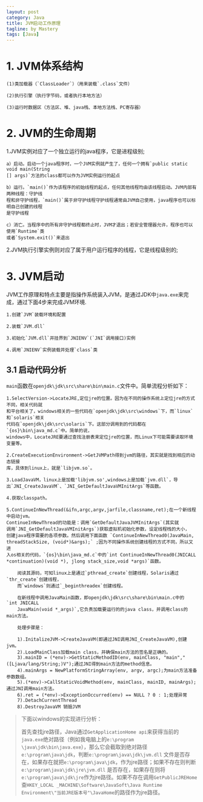 ```yaml
---
layout: post
category: Java
title: JVM启动工作原理
tagline: by Mastery
tags: [Java]
---
```


<!--more-->

# 1. JVM体系结构

    (1)类加载器（`ClassLoader`）（用来装载`.class`文件）

    (2)执行引擎（执行字节码，或者执行本地方法）

    (3)运行时数据区（方法区、堆、java栈、本地方法栈、PC寄存器）


# 2. JVM的生命周期

1.JVM实例对应了一个独立运行的java程序，它是进程级别;
    
    a）启动。启动一个java程序时，一个JVM实例就产生了，任何一个拥有`public static void main(String
    [] args)`方法的class都可以作为JVM实例运行的起点

    b）运行。`main()`作为该程序的初始线程的起点，任何其他线程均由该线程启动。JVM内部有两种线程：守护线
    程和非守护线程，`main()`属于非守护线程守护线程通常由JVM自己使用，java程序也可以标明自己创建的线程
    是守护线程

    c）消亡。当程序中的所有非守护线程都终止时，JVM才退出；若安全管理器允许，程序也可以使用`Runtime`类
    或者`System.exit()`来退出

2.JVM执行引擎实例则对应了属于用户运行程序的线程，它是线程级别的;

# 3. JVM启动

JVM工作原理和特点主要是指操作系统装入JVM，是通过JDK中`java.exe`来完成，通过下面4步来完成JVM环境.

    1.创建`JVM`装载环境和配置

    2.装载`JVM.dll`

    3.初始化`JVM.dll`并挂界到`JNIENV`(`JNI`调用接口)实例

    4.调用`JNIENV`实例装载并处理`class`类

## 3.1 启动代码分析

`main`函数在`openjdk\jdk\src\share\bin\main.c`文件中。简单流程分析如下：

    1.SelectVersion->LocateJRE,定位jre的位置。因为在不同的操作系统上定位jre的方式不同，相关代码就
    和平台相关了，windows相关的一些代码在`openjdk\jdk\src\windows`下，而`linux`和`solaris`相关
    代码在`openjdk\jdk\src\solaris`下。这部分调用到的代码都在`{os}\bin\java_md.c`中。简单的说，
    windows中，LocateJRE要通过查找注册表来定位jre的位置，而Linux下可能需要读取环境变量等。

    2.CreateExecutionEnvironment->GetJVMPath得到jvm的路径，其实就是找到相应的动态链接
    库，具体到linux上，就是`libjvm.so`。

    3.LoadJavaVM，linux上是加载'libjvm.so',windows上是加载`jvm.dll`，导
    出`JNI_CreateJavaVM`、`JNI_GetDefaultJavaVMInitArgs`等函数。

    4.获取classpath。

    5.ContinueInNewThread(&ifn,argc,argv,jarfile,classname,ret);在一个新线程中启动jvm。
    ContinueInNewThread的功能是：调用`GetDefaultJavaJVMInitArgs`(其实就
    调用`JNI_GetDefaultJavaVMInitArgs`)获取虚拟机初始化参数，设定线程栈的大小，
    创建java程序需要的各项参数。然后调用下面函数 `ContinueInNewThread0(JavaMain, 
    threadStackSize, (void*)&args);` ;因为不同操作系统创建线程的方式不同，所以又进
    入os相关的代码，`{os}\bin\java_md.c`中的`int ContinueInNewThread0(JNICALL 
    *continuation)(void *), jlong stack_size,void *args)`函数。
        
        阅读其源码，可知linux上是通过`pthread_create`创建线程，Solaris通过`thr_create`创建线程，
        而`windows`则通过`_beginthreadex`创建线程。
        
        在新线程中调用JavaMain函数，即openjdk\jdk\src\share\bin\main.c中的 `int JNICALL 
        JavaMain(void *_args)`,它负责加载要运行的的java class，并调用class的main方法。
        
        处理步骤是：
        
        1).InitalizeJVM->CreateJavaVM(即通过JNI调用JNI_CreateJavaVM),创建jvm。
        2).LoadMainClass加载main class，并确保main方法的签名是正确的。 
        3).mainID = (*env)->GetStaticMethodID(env, mainClass, "main","([Ljava/lang/String;)V");通过JNI得到main方法的method信息。 
        4).mainArgs = NewPlatformStringArray(env, argv, argc);为main方法准备参数数组。 
        5).(*env)->CallStaticVoidMethod(env, mainClass, mainID, mainArgs);通过JNI调用main方法。 
        6).ret = (*env)->ExceptionOccurred(env) == NULL ? 0 : 1;处理异常 
        7).DetachCurrentThread 
        8).DestroyJavaVM 销毁JVM

>下面以windows的实现进行分析：
>
>首先查找jre路径，Java通过`GetApplicationHome api`来获得当前的`java.exe`绝对路径（例如我电脑上的`e:\program
>\java\jdk\bin\java.exe`），那么它会截取到绝对路径`e:\program\java\jdk`，判断`e:\program\java\jdk\jvm.dll`
>文件是否存在，如果存在就把`e:\program\java\jdk`，作为jre路径；如果不存在则判断`e:\program\java\jdk\jre\jvm.dll`
>是否存在，如果存在则将`e:\program\java\jdk\jre`作为jre路径。如果不存在调用`GetPublicJREHome`查`HKEY_LOCAL
>_MACHINE\Software\JavaSoft\Java Runtime Environment\"当前JRE版本号"\JavaHome`的路径作为jre路径。

